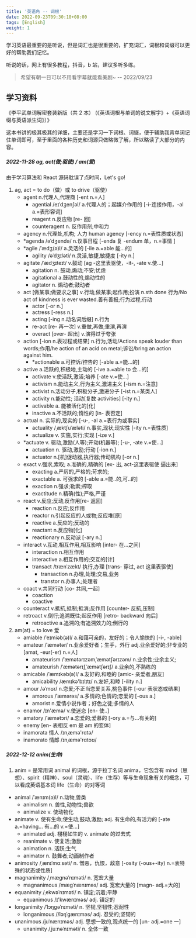 ```yaml
---
title: '英语角 -- 词根'
date: 2022-09-23T09:30:18+08:00
tags: [English]
weight: 1
---
```


学习英语最重要的是听说，但是词汇也是很重要的，扩充词汇，词根和词缀可以更好的帮助我们记忆。

听说的话，网上有很多教程，抖音，b 站，建议多听多练。

> 希望有朝一日可以不用看字幕就能看美剧~ -- 2022/09/23

## 学习资料

《李平武单词解密套装新版（共 2 本） (《英语词根与单词的说文解字》+《英语词缀与英语派生词》）》

这本书讲的极其极其的详细，主要还是学习一下词根、词缀，便于辅助我背单词记住单词即可，至于里面的各种历史和词源只做略微了解，所以略读了大部分的内容。

##### 2022-11-28 ag, act(做;驱使) / am(爱)

由于学习算法和 React 源码耽误了点时间，Let's go!

1. ag, act = to do（做）或 to drive（驱使）
   - agent n.代理人,代理商 [-ent n.=人]
     - agential /eɪˈdʒenʃəl/ a.代理人的；起媒介作用的 [-i-连接作用，-al a.=表形容词]
     - reagent n.反应物 [re- 回]
     - counteragent n. 反作用剂;中和力
   - agency n.代理处,机构; 人力 human agency [-ency n.=表性质或状态]
   - \*agenda /əˈdʒendə/ n.议事日程 [-enda 复 -endum 单，n.=事情 ]
   - \*agile /ˈædʒ(ə)l/ a.灵活的 [-ile a.=able 能...的]
     - agility /əˈdʒɪləti/ n.灵活,敏捷,敏捷度 [-ity n.]
   - agitate /ˈædʒɪteɪt/ v.鼓动 [ag -这里表驱使，-it-, -ate v.使...]
     - agitation n. 鼓动,煽动;不安;忧虑
     - agitational a.鼓动性的,煽动性的
     - agitator n. 煽动者;鼓动者
   - act [做某事;做要求之事] v.行动,做某事;起作用;扮演 n.sth done 行为/No act of kindness is ever wasted.善有善报;行为过程,行动
     - actor [-or n.]
     - actress [-ress n.]
     - acting [-ing n.动名词后缀] n.行为
     - re-act [re- 再一次] v.重做,再做;重演,再演
     - overact [over- 超出] v.演得过于夸张
   - action [-ion n.表过程或结果] n.行为,活动/Actions speak louder than words;作用/he action of an acid on metal;诉讼/bring an action against him.
     - \*actionable a.可控诉/控告的 [-able a.=能...的]
   - active a.活跃的,积极地,主动的 [-ive a.=able to 会...的]
     - activate v.使活跃,激活;培养 [-ate v.=使...]
     - activism n.能动主义,行为主义,激进主义 [-ism n.=注意]
     - activist n.活动分子,积极分子,激进分子 [-ist n.=某类人]
     - activity n.能动性; 活动[复数 activities] [-ity n.]
     - activable a. 能被活化的[化]
     - inactive a.不活跃的;惰性的 [in- 表否定]
   - actual n. 实际的,现实的 [-u-, -al a.=表行为或事实]
     - actuality /ˌæktʃuˈæləti/ n.事实,现状;现实性 [-ity n.=表性质]
     - actualize v. 实施,实行;实现 [-ize v.]
   - \*actuate v. 驱动,激励(人等);开动(机器等); [-u-, -ate v.=使...]
     - actuation n. 驱动,激励;行动 [-ion n.]
     - actuator n.[机]促动器,执行器;传动机构 [-or n.]
   - exact v.强求,索取; a.准确的,精确的 [ex- 出, act-这里表驱使 逼出来]
     - exacting a.严厉的,严格的;苛求的;
     - exactable a. 可强求的 [-able a.=能..的,可..的]
     - exaction n.强求;勒索;榨取
     - exactitude n.精确(性);严格,严谨
   - react v.反应;反动,反作用[re- 返回]
     - reaction n.反应;反作用
     - reactor n.引起反应的人或物;反应堆[原]
     - reactive a.反应的;反动的
     - reactant n.反应物[化]
     - reactionary n.反动派 [-ary n.]
   - interact v.互动,相互作用,相互影响 [inter- 在...之间]
     - interaction n.相互作用
     - interactive a.相互作用的;交互的[计]
     - transact /trænˈzækt/ 执行,办理 [trans- 穿过, act 这里表驱使]
       - transaction n.办理,处理;交易,业务
       - transtor n.办事人;处理者
   - coact v.共同行动 [co- 共同,一起]
     - coaction
     - coactive
   - counteract v.抵抗,抵制;抵消;反作用 [counter- 反抗,压制]
   - retroact v.倒行;追溯既往;起反作用 [retro- backward 向后]
     - retroactive a.追溯的;有追溯效力的;倒行的
2. am(at) = to love 爱
   - amiable /ˈeɪmiəb(ə)l/ a.和蔼可亲的，友好的；令人愉快的 [-i-, -able]
   - amateur /ˈæmətər/ n.业余爱好者；生手，外行 adj.业余爱好的;非专业的 [amat, -eur(-er) n.=人]
     - amateurism /ˈæmətərɪzəmˌˈæmətʃərɪzəm/ n.业余性;业余主义;
     - amateurish /ˈæmətərɪʃˌˈæmətʃərɪʃ/ a.业余的,不熟练的
   - amicable /ˈæmɪkəb(ə)l/ a.友好的,和睦的 [amic- 亲爱者,朋友]
     - amicability /æmɪkə'bɪlɪtɪ/ n.友好,和睦 [-ility n.]
   - amour /əˈmʊr/ n.恋爱;不正当恋爱关系,桃色事件 [-our 表状态或结果]
     - amorous /ˈæmərəs/ a.多情的;色情的;恋爱的 [-ous a.]
     - amorist n.爱情小说作者；好色之徒;多情的人
   - enamor /ɪn'æmə/ v.使迷恋 [en- 使..]
   - amatory /ˈæmətɔri/ a.恋爱的;爱慕的 [-ory a.=与...有关的]
   - enemy [en- 表相反 em 是 am 的变体]
   - inamorata 情人 /ɪnˌæmə'rɑtə/
   - inamorato 情郎 /ɪnˌæmə'rɑtoʊ/

##### 2022-12-12 anim(生命)

1. anim = 是常用词 animal 的词根，源于拉丁名词 anima，它包含有 mind（思想）、spirit（精神）、soul（灵魂）、life（生存）等与生命现象有关的概念，可以看成英语基本词 life（生命）的对等词

- animal /ˈænɪm(ə)l/ n.动物,兽类
  - animalism n. 兽性,动物性;兽欲
  - animalize v. 使动物化
- animate v. 使有生命;使生动;鼓动,激励; adj. 有生命的,有活力的 [-ate a.=having... 有...的 v.=使...]
  - animated adj. 栩栩如生的 v. animate 的过去式
  - reanimate v. 使复活;激励
  - animation n. 活跃;生气
  - animator n. 鼓舞者;动画制作者
- animosity /ˌænɪˈmɑːsəti/ n. 憎恶，仇恨，敌意 [-osity (-ous+-ity) n.=表特殊的状态或性质]
- magnanimity /ˌmæɡnəˈnɪməti/ n. 宽宏大量
  - magnanimous /mæɡˈnænɪməs/ adj. 宽宏大量的 [magn- adj.=大的]
- equanimity /ˌekwəˈnɪməti/ n. 镇定;沉着;平静
  - equanimous /ɪ'kwænɪməs/ adj. 镇定的
- longanimity /ˈlɔŋɡəˈnɪməti/ n. 坚韧,坚韧性;忍耐性
  - longanimous //lɔŋˈɡænɪməs/ adj. 忍受的;坚韧的
- unanimous /juˈnænɪməs/ adj. 思想一致的,观点统一的 [un- adj.=one 一]
  - unanimity /ˌjuːnəˈnɪməti/ n. 全体一致
